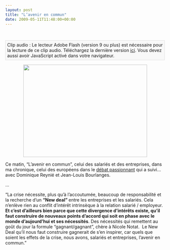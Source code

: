 ```yaml
---
layout: post
title: "L’avenir en commun"
date: 2009-05-11T11:48:00+00:00
---
```

<div class="main">
		<p style="margin-bottom: 0cm;" align="justify"><span style="font-family: Calibri,sans-serif;"><span style="font-weight: normal;"><br>
<p class="audioplayer_container"><span style="display:block;padding:5px;border:1px solid #dddddd;background:#f8f8f8" id="audioplayer_4">Clip audio : Le lecteur Adobe Flash (version 9 ou plus) est nécessaire pour la lecture de ce clip audio. Téléchargez la dernière version <a href="http://www.adobe.com/shockwave/download/download.cgi?P1_Prod_Version=ShockwaveFlash&amp;promoid=BIOW" title="Download Adobe Flash Player">ici</a>. Vous devez aussi avoir JavaScript activé dans votre navigateur.</span><script type="text/javascript">AudioPlayer.embed("audioplayer_4", {soundFile:"aHR0cDovL3d3dy5qdWxpZWNvdWRyeS5jb20vd3AtY29udGVudC91cGxvYWRzLzIwMDkvMDUvY2hyb25pcXVlLWRlLWp1bGllLWNvdWRyeS0xMTA1MjAubXAzA"});</script></p>
</span></span></p>
	<p style="margin-bottom: 0cm;" align="justify">
	</p>
<p style="margin-bottom: 0cm; text-align: center;" align="justify"><a href="http://www.juliecoudry.com/wp-content/uploads/2009/05/img_0327.jpg"><img class="size-medium wp-image-444 aligncenter" title="11 mai 09 Chronique France Culture " src="http://www.juliecoudry.com/wp-content/uploads/2009/05/img_0327-300x225.jpg" alt="" width="391" height="293"></a></p>
	<p>Ce matin, “L’avenir en commun”, celui des salariés et des entreprises, dans ma chronique, celui des européens dans le <a href="http://sites.radiofrance.fr/chaines/france-culture2/emissions/matins/">débat passionnant</a> qui a suivi… avec Dominique Reynié et Jean-Louis Bourlanges.</p>
	<p>…</p>
	<p>“La crise nécessite, plus qu’à l’accoutumée, beaucoup de responsabilité et la recherche d’un <strong>“New deal” </strong>entre les entreprises et les salariés. Cela n’enlève rien au conflit d’intérêt intrinsèque à la relation salarié / employeur. <strong>Et c’est d’ailleurs bien parce que cette divergence d’intérêts existe, qu’il faut construire de nouveaux points d’accord qui soit en phase avec le monde d’aujourd’hui et ses nécessités</strong>. Des nécessités qui remettent au goût du jour la formule “gagnant/gagnant”, chère à Nicole Notat.  Le New Deal qu’il nous faut construire gagnerait de s’en inspirer, car quels que soient les effets de la crise, nous avons, salariés et entreprises, l’avenir en commun.”
</p>
</div>